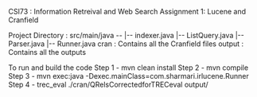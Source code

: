 CSI73 : Information Retreival and Web Search Assignment 1: Lucene and Cranfield

Project Directory : 
src/main/java -- 
                |-- indexer.java 
                |-- ListQuery.java 
                |-- Parser.java 
                |-- Runner.java cran : 
Contains all the Cranfield files output : Contains all the outputs

To run and build the code 
Step 1 - mvn clean install 
Step 2 - mvn compile 
Step 3 - mvn exec:java -Dexec.mainClass=com.sharmari.irlucene.Runner 
Step 4 - trec_eval ./cran/QRelsCorrectedforTRECeval output/
